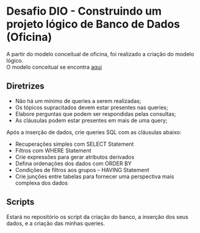 # Desafio DIO - Construindo um projeto lógico de Banco de Dados (Oficina)

A partir do modelo conceitual de oficina, foi realizado a criação do modelo lógico.   
O modelo conceitual se encontra [aqui](https://github.com/beatrizmaenisi/desafio_dio2)

## Diretrizes

- Não há um mínimo de queries a serem realizadas;
- Os tópicos supracitados devem estar presentes nas queries;
- Elabore perguntas que podem ser respondidas pelas consultas;
- As cláusulas podem estar presentes em mais de uma query;

Após a inserção de dados, crie queries SQL com as cláusulas abaixo:

- Recuperações simples com SELECT Statement
- Filtros com WHERE Statement
- Crie expressões para gerar atributos derivados
- Defina ordenações dos dados com ORDER BY
- Condições de filtros aos grupos – HAVING Statement
- Crie junções entre tabelas para fornecer uma perspectiva mais complexa dos dados

## Scripts
Estará no repositório os script da criação do banco, a inserção dos seus dados, e a criação das minhas queries.
